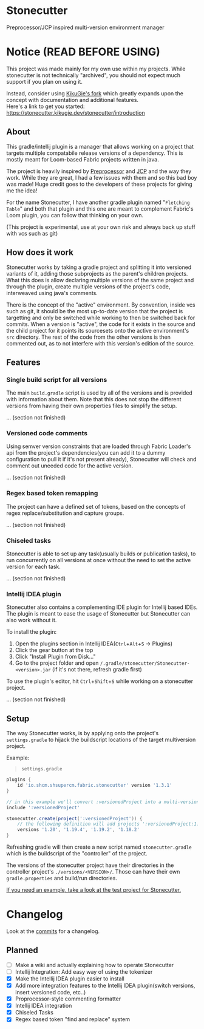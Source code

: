 # Stonecutter
Preprocessor/JCP inspired multi-version environment manager

# Notice (READ BEFORE USING)
This project was made mainly for my own use within my projects. While stonecutter is not technically "archived", you should not expect much support if you plan on using it.

Instead, consider using [KikuGie's fork](https://github.com/kikugie/stonecutter-kt) which greatly expands upon the concept with documentation and additional features.<br>
Here's a link to get you started: https://stonecutter.kikugie.dev/stonecutter/introduction


## About
This gradle/intellij plugin is a manager that allows working on a project that targets multiple compatabile release versions of a dependency. This is mostly meant for Loom-based Fabric projects written in java.

The project is heavily inspired by [Preprocessor](https://github.com/ReplayMod/preprocessor) and [JCP](https://github.com/raydac/java-comment-preprocessor) and the way they work. 
While they are great, I had a few issues with them and so this bad boy was made! Huge credit goes to the developers of these projects for giving me the idea!

For the name Stonecutter, I have another gradle plugin named "`Fletching Table`" and both that plugin and this one are meant to complement Fabric's Loom plugin, you can follow that thinking on your own. 

(This project is experimental, use at your own risk and always back up stuff with vcs such as git)

## How does it work
Stonecutter works by taking a gradle project and splitting it into versioned variants of it, adding those subprojects as the parent's children projects. What this does is allow declaring multiple 
versions of the same project and through the plugin, create multiple versions of the project's code, interweaved using java's comments.

There is the concept of the "active" environment. By convention, inside vcs such as git, it should be the most up-to-date version that the project is targetting and only be switched while working to then be switched back for commits. 
When a version is "active", the code for it exists in the source and the child project for it points its sourcesets onto the active environment's `src` directory. The rest of the code from the other versions is then commented out, as to not interfere with this version's edition of the source.

## Features
### Single build script for all versions
The main `build.gradle` script is used by all of the versions and is provided with information about them. Note that this does not stop the different versions from having their own properties files to simplify the setup.

... (section not finished)

### Versioned code comments
Using semver version constraints that are loaded through Fabric Loader's api from the project's dependencies(you can add it to a dummy configuration to pull it if it's not present already), Stonecutter will check and comment out uneeded code for the active version.

... (section not finished)

### Regex based token remapping
The project can have a defined set of tokens, based on the concepts of regex replace/substitution and capture groups.

... (section not finished)

### Chiseled tasks
Stonecutter is able to set up any task(usually builds or publication tasks), to run concurrently on all versions at once without the need to set the active version for each task.

... (section not finished)

### Intellij IDEA plugin
Stonecutter also contains a complementing IDE plugin for Intellij based IDEs. The plugin is meant to ease the usage of Stonecutter but Stonecutter can also work without it.

To install the plugin:
1. Open the plugins section in Intellij IDEA(`Ctrl`+`Alt`+`S` → Plugins)
2. Click the gear button at the top
3. Click "Install Plugin from Disk..."
4. Go to the project folder and open `/.gradle/stonecutter/Stonecutter-<version>.jar` (if it's not there, refresh gradle first)

To use the plugin's editor, hit `Ctrl`+`Shift`+`S` while working on a stonecutter project.

... (section not finished)

## Setup
The way Stonecutter works, is by applying onto the project's `settings.gradle` to hijack the buildscript locations of the target multiversion project.

Example:
> `settings.gradle`
```groovy
plugins {
    id 'io.shcm.shsupercm.fabric.stonecutter' version '1.3.1'
}

// in this example we'll convert :versionedProject into a multi-versioned "stonecutter" project
include ':versionedProject'

stonecutter.create(project(':versionedProject')) {
    // the following definition will add projects ':versionedProject:1.18.2' through to ':versionedProject:1.20'
    versions '1.20', '1.19.4', '1.19.2', '1.18.2'
}
```

Refreshing gradle will then create a new script named `stonecutter.gradle` which is the buildscript of the "controller" of the project.

The versions of the stonecutter project have their directories in the controller project's `./versions/<VERSION>/`. Those can have their own `gradle.properties` and build/run directories.

[If you need an example, take a look at the test project for Stonecutter.](https://github.com/SHsuperCM/Stonecutter/tree/main/test)

# Changelog
Look at the [commits](https://github.com/SHsuperCM/Stonecutter/commits/main) for a changelog.

## Planned
- [ ] Make a wiki and actually explaining how to operate Stonecutter
- [ ] Intellij Integration: Add easy way of using the tokenizer
- [x] Make the Intellij IDEA plugin easier to install
- [x] Add more integration features to the Intellij IDEA plugin(switch versions, insert versioned code, etc..)
- [x] Proprocessor-style commenting formatter
- [x] Intellij IDEA integration
- [x] Chiseled Tasks
- [x] Regex based token "find and replace" system
